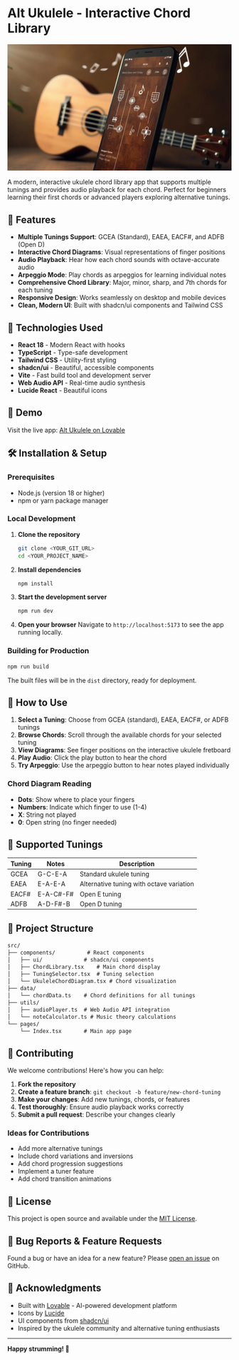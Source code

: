 # Alt Ukulele - Interactive Chord Library

![Alt Ukulele App](src/assets/readme-hero.jpg)

A modern, interactive ukulele chord library app that supports multiple tunings and provides audio playback for each chord. Perfect for beginners learning their first chords or advanced players exploring alternative tunings.

## 🎵 Features

- **Multiple Tunings Support**: GCEA (Standard), EAEA, EACF#, and ADFB (Open D)
- **Interactive Chord Diagrams**: Visual representations of finger positions
- **Audio Playback**: Hear how each chord sounds with octave-accurate audio
- **Arpeggio Mode**: Play chords as arpeggios for learning individual notes
- **Comprehensive Chord Library**: Major, minor, sharp, and 7th chords for each tuning
- **Responsive Design**: Works seamlessly on desktop and mobile devices
- **Clean, Modern UI**: Built with shadcn/ui components and Tailwind CSS

## 🚀 Technologies Used

- **React 18** - Modern React with hooks
- **TypeScript** - Type-safe development
- **Tailwind CSS** - Utility-first styling
- **shadcn/ui** - Beautiful, accessible components
- **Vite** - Fast build tool and development server
- **Web Audio API** - Real-time audio synthesis
- **Lucide React** - Beautiful icons

## 📱 Demo

Visit the live app: [Alt Ukulele on Lovable](https://lovable.dev/projects/679f96b3-1ac5-48b8-bc88-dbbd74410082)

## 🛠️ Installation & Setup

### Prerequisites
- Node.js (version 18 or higher)
- npm or yarn package manager

### Local Development

1. **Clone the repository**
   ```bash
   git clone <YOUR_GIT_URL>
   cd <YOUR_PROJECT_NAME>
   ```

2. **Install dependencies**
   ```bash
   npm install
   ```

3. **Start the development server**
   ```bash
   npm run dev
   ```

4. **Open your browser**
   Navigate to `http://localhost:5173` to see the app running locally.

### Building for Production

```bash
npm run build
```

The built files will be in the `dist` directory, ready for deployment.

## 🎸 How to Use

1. **Select a Tuning**: Choose from GCEA (standard), EAEA, EACF#, or ADFB tunings
2. **Browse Chords**: Scroll through the available chords for your selected tuning
3. **View Diagrams**: See finger positions on the interactive ukulele fretboard
4. **Play Audio**: Click the play button to hear the chord
5. **Try Arpeggio**: Use the arpeggio button to hear notes played individually

### Chord Diagram Reading
- **Dots**: Show where to place your fingers
- **Numbers**: Indicate which finger to use (1-4)
- **X**: String not played
- **0**: Open string (no finger needed)

## 🎵 Supported Tunings

| Tuning | Notes | Description |
|--------|-------|-------------|
| GCEA | G-C-E-A | Standard ukulele tuning |
| EAEA | E-A-E-A | Alternative tuning with octave variation |
| EACF# | E-A-C#-F# | Open E tuning |
| ADFB | A-D-F#-B | Open D tuning |

## 🔧 Project Structure

```
src/
├── components/          # React components
│   ├── ui/             # shadcn/ui components
│   ├── ChordLibrary.tsx    # Main chord display
│   ├── TuningSelector.tsx  # Tuning selection
│   └── UkuleleChordDiagram.tsx # Chord visualization
├── data/
│   └── chordData.ts    # Chord definitions for all tunings
├── utils/
│   ├── audioPlayer.ts  # Web Audio API integration
│   └── noteCalculator.ts # Music theory calculations
└── pages/
    └── Index.tsx       # Main app page
```

## 🤝 Contributing

We welcome contributions! Here's how you can help:

1. **Fork the repository**
2. **Create a feature branch**: `git checkout -b feature/new-chord-tuning`
3. **Make your changes**: Add new tunings, chords, or features
4. **Test thoroughly**: Ensure audio playback works correctly
5. **Submit a pull request**: Describe your changes clearly

### Ideas for Contributions
- Add more alternative tunings
- Include chord variations and inversions
- Add chord progression suggestions
- Implement a tuner feature
- Add chord transition animations

## 📄 License

This project is open source and available under the [MIT License](LICENSE).

## 🐛 Bug Reports & Feature Requests

Found a bug or have an idea for a new feature? Please [open an issue](https://github.com/yourusername/alt-ukulele/issues) on GitHub.

## 🙏 Acknowledgments

- Built with [Lovable](https://lovable.dev) - AI-powered development platform
- Icons by [Lucide](https://lucide.dev)
- UI components from [shadcn/ui](https://ui.shadcn.com)
- Inspired by the ukulele community and alternative tuning enthusiasts

---

**Happy strumming! 🎵**
